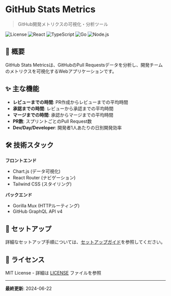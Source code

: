 # GitHub Stats Metrics

> GitHub開発メトリクスの可視化・分析ツール

![License](https://img.shields.io/badge/license-MIT-blue.svg)
![React](https://img.shields.io/badge/React-18-61DAFB.svg?logo=react)
![TypeScript](https://img.shields.io/badge/TypeScript-latest-3178C6.svg?logo=typescript)
![Go](https://img.shields.io/badge/Go-1.21-00ADD8.svg?logo=go)
![Node.js](https://img.shields.io/badge/Node.js-16+-339933.svg?logo=node.js)

## 🎯 概要

GitHub Stats Metricsは、GitHubのPull Requestsデータを分析し、開発チームのメトリクスを可視化するWebアプリケーションです。

## ✨ 主な機能

- **レビューまでの時間**: PR作成からレビューまでの平均時間
- **承認までの時間**: レビューから承認までの平均時間  
- **マージまでの時間**: 承認からマージまでの平均時間
- **PR数**: スプリントごとのPull Request数
- **Dev/Day/Developer**: 開発者1人あたりの日別開発効率

## 🛠️ 技術スタック

**フロントエンド**
- Chart.js (データ可視化)
- React Router (ナビゲーション)
- Tailwind CSS (スタイリング)

**バックエンド**
- Gorilla Mux (HTTPルーティング)
- GitHub GraphQL API v4

## 🚀 セットアップ

詳細なセットアップ手順については、[セットアップガイド](./docs/SETUP.md)を参照してください。


## 📄 ライセンス

MIT License - 詳細は [LICENSE](LICENSE) ファイルを参照

---

**最終更新**: 2024-06-22